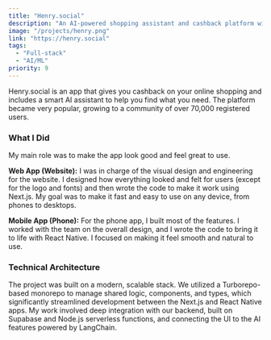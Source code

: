 ```yaml
---
title: "Henry.social"
description: "An AI-powered shopping assistant and cashback platform with over 70,000 users, built with Next.js, React Native, and Supabase."
image: "/projects/henry.png"
link: "https://henry.social"
tags:
  - "Full-stack"
  - "AI/ML"
priority: 9
---
```


Henry.social is an app that gives you cashback on your online shopping and includes a smart AI assistant to help you find what you need. The platform became very popular, growing to a community of over 70,000 registered users.

### What I Did

My main role was to make the app look good and feel great to use.

**Web App (Website):**
I was in charge of the visual design and engineering for the website. I designed how everything looked and felt for users (except for the logo and fonts) and then wrote the code to make it work using Next.js. My goal was to make it fast and easy to use on any device, from phones to desktops.

**Mobile App (Phone):**
For the phone app, I built most of the features. I worked with the team on the overall design, and I wrote the code to bring it to life with React Native. I focused on making it feel smooth and natural to use.

### Technical Architecture

The project was built on a modern, scalable stack. We utilized a Turborepo-based monorepo to manage shared logic, components, and types, which significantly streamlined development between the Next.js and React Native apps. My work involved deep integration with our backend, built on Supabase and Node.js serverless functions, and connecting the UI to the AI features powered by LangChain.
